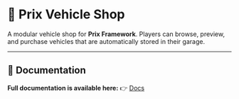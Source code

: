 # 🚗 Prix Vehicle Shop

A modular vehicle shop for **Prix Framework**.
Players can browse, preview, and purchase vehicles that are automatically stored in their garage.

---

## 📖 Documentation

**Full documentation is available here:**
👉 [Docs](https://prix.gitbook.io/resources/res/vehicleshop)
